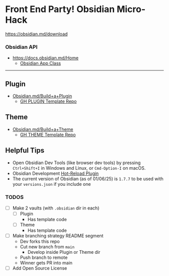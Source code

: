 # Front End Party! Obsidian Micro-Hack
https://obsidian.md/download
### Obsidian API
- https://docs.obsidian.md/Home
  - [Obsidian App Class](https://docs.obsidian.md/Reference/TypeScript+API/App)
---
## Plugin
- [Obsidian.md/Build+a+Plugin](https://docs.obsidian.md/Plugins/Getting+started/Build+a+plugin)
  - [GH PLUGIN Template Repo](https://github.com/obsidianmd/obsidian-sample-plugin)
## Theme
- [Obsidian.md/Build+a+Theme](https://docs.obsidian.md/Themes/App+themes/Build+a+theme)
  - [GH THEME Template Repo](https://github.com/obsidianmd/obsidian-sample-theme)
## Helpful Tips
- Open Obsidian Dev Tools (like browser dev tools) by pressing `Ctrl+Shift+I` in Windows and Linux, or `Cmd-Option-I` on macOS.
- Obsidian Development [Hot-Reload Plugin](https://github.com/pjeby/hot-reload)
- The current version of Obsidian (as of 01/06/25) is `1.7.7` to be used with your `versions.json` if you include one 

### TODOS
- [ ] Make 2 vaults (with `.obsidian` dir in each)
  - [ ] Plugin
    - Has template code
  - [ ] Theme
    - Has template code
- [ ] Make branching strategy README segment
  - Dev forks this repo
  - Cut new branch from `main`
    - Develop inside Plugin or Theme dir
  - Push branch to remote
  - Winner gets PR into main
- [ ] Add Open Source License 
